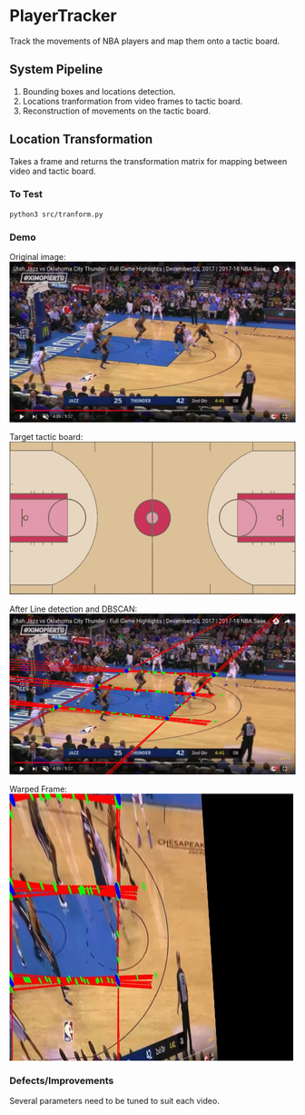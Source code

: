 # PlayerTracker

Track the movements of NBA players and map them onto a tactic board.  

## System Pipeline  

1. Bounding boxes and locations detection.  
2. Locations tranformation from video frames to tactic board.  
3. Reconstruction of movements on the tactic board.  

## Location Transformation

Takes a frame and returns the transformation matrix for mapping between video and tactic board.

### To Test

```
python3 src/tranform.py
```

### Demo

Original image:  
![alt text](https://github.com/nickshao/PlayerTracker/blob/master/assets/t_original.jpg)  

Target tactic board:  
![alt text](https://github.com/nickshao/PlayerTracker/blob/master/assets/court.jpg)  

After Line detection and DBSCAN:  
![alt text](https://github.com/nickshao/PlayerTracker/blob/master/assets/t_houghlines.jpg)  

Warped Frame:  
![alt text](https://github.com/nickshao/PlayerTracker/blob/master/assets/t_warped.jpg)  

### Defects/Improvements

Several parameters need to be tuned to suit each video.













